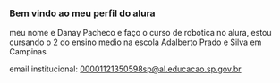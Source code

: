 ### Bem vindo ao meu perfil do alura

meu nome e Danay Pacheco e faço o curso de robotica no alura, estou cursando o 2 do ensino medio na escola Adalberto Prado e Silva em Campinas

email institucional: 00001121350598sp@al.educacao.sp.gov.br
